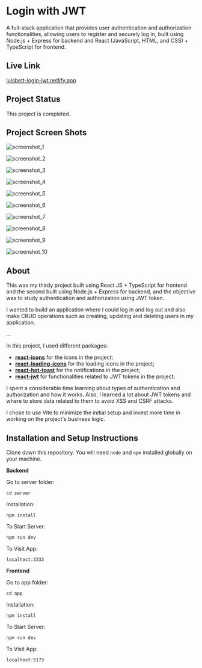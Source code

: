 # Login with JWT

A full-stack application that provides user authentication and authorization functionalities, allowing users to register and securely log in, built using Node.js + Express for backend and React (JavaScript, HTML, and CSS) + TypeScript for frontend.

## Live Link

[luisbett-login-jwt.netlify.app](https://luisbett-login-jwt.netlify.app/)

## Project Status

This project is completed.

## Project Screen Shots

![screenshot_1](/app/public/screenshot_1.png)

![screenshot_2](/app/public/screenshot_2.png)

![screenshot_3](/app/public/screenshot_3.png)

![screenshot_4](/app/public/screenshot_4.png)

![screenshot_5](/app/public/screenshot_5.png)

![screenshot_6](/app/public/screenshot_6.png)

![screenshot_7](/app/public/screenshot_7.png)

![screenshot_8](/app/public/screenshot_8.png)

![screenshot_9](/app/public/screenshot_9.png)

![screenshot_10](/app/public/screenshot_10.png)

## About

This was my thirdy project built using React JS + TypeScript for frontend and the second built using Node.js + Express for backend, and the objective was to study authentication and authorization using JWT token.

I wanted to build an application where I could log in and log out and also make CRUD operations such as creating, updating and deleting users in my application.

...

In this project, I used different packages:

* [**react-icons**](https://www.npmjs.com/package/react-icons) for the icons in the project;
* [**react-loading-icons**](https://www.npmjs.com/package/react-loading-icons) for the loading icons in the project;
* [**react-hot-toast**](https://react-hot-toast.com/) for the notifications in the project;
* [**react-jwt**](https://www.npmjs.com/package/react-jwt) for functionalities related to JWT tokens in the project;

I spent a considerable time learning about types of authentication and authorization and how it works. Also, I learned a lot about JWT tokens and where to store data related to them to avoid XSS and CSRF attacks.

I chose to use Vite to minimize the initial setup and invest more time in working on the project's business logic.

## Installation and Setup Instructions

Clone down this repository. You will need `node` and `npm` installed globally on your machine.

**Backend**

Go to server folder:

`cd server`

Installation:

`npm install`

To Start Server:

`npm run dev`

To Visit App:

`localhost:3333`

**Frontend**

Go to app folder:

`cd app`

Installation:

`npm install`

To Start Server:

`npm run dev`

To Visit App:

`localhost:5173`